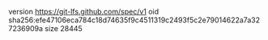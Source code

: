 version https://git-lfs.github.com/spec/v1
oid sha256:efe47106eca784c18d74635f9c4511319c2493f5c2e79014622a7a327236909a
size 28445
